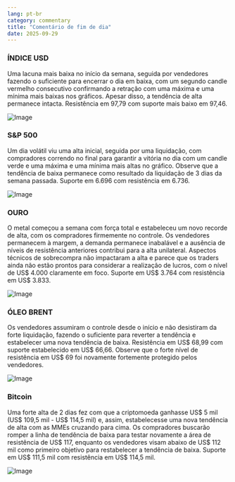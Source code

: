 ```yaml
---
lang: pt-br
category: commentary
title: "Comentário de fim de dia"
date: 2025-09-29
---
```


### ÍNDICE USD

Uma lacuna mais baixa no início da semana, seguida por vendedores fazendo o suficiente para encerrar o dia em baixa, com um segundo candle vermelho consecutivo confirmando a retração com uma máxima e uma mínima mais baixas nos gráficos. Apesar disso, a tendência de alta permanece intacta. Resistência em 97,79 com suporte mais baixo em 97,46.

![Image](https://markleighedu.github.io/img/Sep-2025/29-Sep-2025/usdindex.jpg)

### S&P 500

Um dia volátil viu uma alta inicial, seguida por uma liquidação, com compradores correndo no final para garantir a vitória no dia com um candle verde e uma máxima e uma mínima mais altas no gráfico. Observe que a tendência de baixa permanece como resultado da liquidação de 3 dias da semana passada. Suporte em 6.696 com resistência em 6.736.

![Image](https://markleighedu.github.io/img/Sep-2025/29-Sep-2025/sp500.jpg)

### OURO

O metal começou a semana com força total e estabeleceu um novo recorde de alta, com os compradores firmemente no controle. Os vendedores permanecem à margem, a demanda permanece inabalável e a ausência de níveis de resistência anteriores contribui para a alta unilateral. Aspectos técnicos de sobrecompra não impactaram a alta e parece que os traders ainda não estão prontos para considerar a realização de lucros, com o nível de US$ 4.000 claramente em foco. Suporte em US$ 3.764 com resistência em US$ 3.833.

![Image](https://markleighedu.github.io/img/Sep-2025/29-Sep-2025/gold.jpg)

### ÓLEO BRENT

Os vendedores assumiram o controle desde o início e não desistiram da forte liquidação, fazendo o suficiente para reverter a tendência e estabelecer uma nova tendência de baixa. Resistência em US$ 68,99 com suporte estabelecido em US$ 66,66. Observe que o forte nível de resistência em US$ 69 foi novamente fortemente protegido pelos vendedores.

![Image](https://markleighedu.github.io/img/Sep-2025/29-Sep-2025/brentoil.jpg)

### Bitcoin

Uma forte alta de 2 dias fez com que a criptomoeda ganhasse US$ 5 mil (US$ 109,5 mil - US$ 114,5 mil) e, assim, estabelecesse uma nova tendência de alta com as MMEs cruzando para cima. Os compradores buscarão romper a linha de tendência de baixa para testar novamente a área de resistência de US$ 117, enquanto os vendedores visam abaixo de US$ 112 mil como primeiro objetivo para restabelecer a tendência de baixa. Suporte em US$ 111,5 mil com resistência em US$ 114,5 mil.

![Image](https://markleighedu.github.io/img/Sep-2025/29-Sep-2025/bitcoin.jpg)

